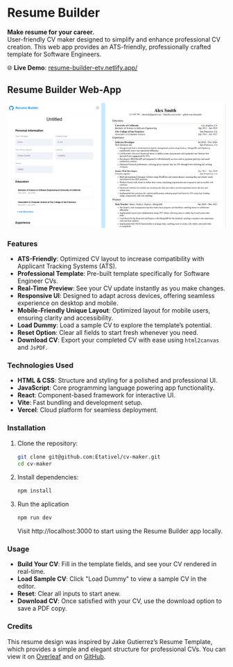 # Resume Builder

**Make resume for your career.**  
User-friendly CV maker designed to simplify and enhance professional CV creation. This web app provides an ATS-friendly, professionally crafted template for Software Engineers.

🌐 **Live Demo**: [resume-builder-etv.netlify.app/](resume-builder-etv.netlify.app/)

## Resume Builder Web-App

<div align="center">
   <img width=auto height=auto src="./public/Web Preview.png" alt="Resume Builder Web-App">
</div>

### Features

- **ATS-Friendly**: Optimized CV layout to increase compatibility with Applicant Tracking Systems (ATS).
- **Professional Template**: Pre-built template specifically for Software Engineer CVs.
- **Real-Time Preview**: See your CV update instantly as you make changes.
- **Responsive UI**: Designed to adapt across devices, offering seamless experience on desktop and mobile.
- **Mobile-Friendly Unique Layout**: Optimized layout for mobile users, ensuring clarity and accessibility.
- **Load Dummy**: Load a sample CV to explore the template’s potential.
- **Reset Option**: Clear all fields to start fresh whenever you need.
- **Download CV**: Export your completed CV with ease using `html2canvas` and `JsPDF`.

### Technologies Used

- **HTML & CSS**: Structure and styling for a polished and professional UI.
- **JavaScript**: Core programming language powering app functionality.
- **React**: Component-based framework for interactive UI.
- **Vite**: Fast bundling and development setup.
- **Vercel**: Cloud platform for seamless deployment.

### Installation

1. Clone the repository:
   ```bash
   git clone git@github.com:Etativel/cv-maker.git
   cd cv-maker
   ```
2. Install dependencies:

   ```bash
   npm install
   ```

3. Run the aplication
   ```bash
   npm run dev
   ```
   Visit http://localhost:3000 to start using the Resume Builder app locally.

### Usage

- **Build Your CV**: Fill in the template fields, and see your CV rendered in real-time.
- **Load Sample CV**: Click "Load Dummy" to view a sample CV in the editor.
- **Reset**: Clear all inputs to start anew.
- **Download CV**: Once satisfied with your CV, use the download option to save a PDF copy.

### Credits

This resume design was inspired by Jake Gutierrez’s Resume Template, which provides a simple and elegant structure for professional CVs. You can view it on [Overleaf](https://www.overleaf.com/latex/templates/jakes-resume/syzfjbzwjncs) and on [GitHub](https://github.com/jakegut/resume).
